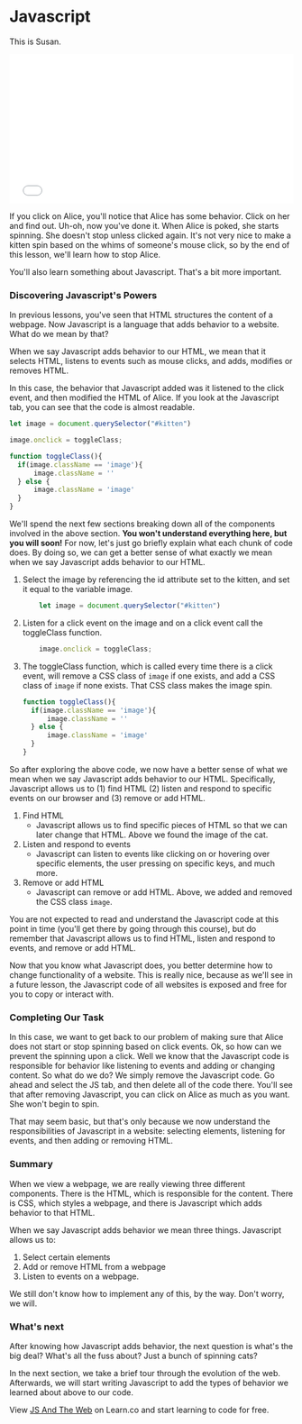 # Javascript

This is Susan.

<iframe height='265' scrolling='no' title='js and the web' src='//codepen.io/joemburgess/embed/bqayRX/?height=265&theme-id=0&default-tab=css,result&embed-version=2&editable=true' frameborder='no' allowtransparency='true' allowfullscreen='true' style='width: 100%;'>See the Pen <a href='http://codepen.io/joemburgess/pen/bqayRX/'>js and the web</a> by Joe Burgess (<a href='http://codepen.io/joemburgess'>@joemburgess</a>) on <a href='http://codepen.io'>CodePen</a>.
</iframe>

If you click on Alice, you'll notice that Alice has some behavior.  Click on her and find out.  Uh-oh, now you've done it.  When Alice is poked, she starts spinning.  She doesn't stop unless clicked again.  It's not very nice to make a kitten spin based on the whims of someone's mouse click, so by the end of this lesson, we'll learn how to stop Alice.  

You'll also learn something about Javascript. That's a bit more important. 

### Discovering Javascript's Powers

In previous lessons, you've seen that HTML structures the content of a webpage.  Now Javascript is a language that adds behavior to a website.  What do we mean by that?

When we say Javascript adds behavior to our HTML, we mean that it selects HTML, listens to events such as mouse clicks, and adds, modifies or removes HTML.  

In this case, the behavior that Javascript added was it listened to the click event, and then modified the HTML of Alice. If you look at the Javascript tab, you can see that the code is almost readable.  

```javascript 
let image = document.querySelector("#kitten")

image.onclick = toggleClass;

function toggleClass(){
  if(image.className == 'image'){
      image.className = ''
  } else {
      image.className = 'image'
  }
}
```

We'll spend the next few sections breaking down all of the components involved in the above section. **You won't understand everything here, but you will soon!** For now, let's just go briefly explain what each chunk of code does.  By doing so, we can get a better sense of what exactly we mean when we say Javascript adds behavior to our HTML.



1. Select the image by referencing the id attribute set to the kitten, and set it equal to the variable image.

	```javascript 
		let image = document.querySelector("#kitten")
	```

2. Listen for a click event on the image and on a click event call the toggleClass function.

	```javascript
		image.onclick = toggleClass;
	```
	
3. The toggleClass function, which is called every time there is a click event, will remove a CSS class of `image` if one exists, and add a CSS class of `image` if none exists.  That CSS class makes the image spin.

	```javascript
	function toggleClass(){
	  if(image.className == 'image'){
	      image.className = ''
	  } else {
	      image.className = 'image'
	  }
	}
	```

So after exploring the above code, we now have a better sense of what we mean when we say Javascript adds behavior to our HTML.  Specifically, Javascript allows us to (1) find HTML (2) listen and respond to specific events on our browser and (3) remove or add HTML.  

  1. Find HTML
	  - Javascript allows us to find specific pieces of HTML so that we can later change that HTML.  Above we found the image of the cat.
  2. Listen and respond to events
	  -  Javascript can listen to events like clicking on or hovering over specific elements, the user pressing on specific keys, and much more.  
  3. Remove or add HTML  
	  - Javascript can remove or add HTML.  Above, we added and removed the CSS class `image`.  

You are not expected to read and understand the Javascript code at this point in time (you'll get there by going through this course), but do remember that Javascript allows us to find HTML, listen and respond to events, and remove or add HTML.  

Now that you know what Javascript does, you better determine how to change functionality of a website.  This is really nice, because as we'll see in a future lesson, the Javascript code of all websites is exposed and free for you to copy or interact with.  

### Completing Our Task

In this case, we want to get back to our problem of making sure that Alice does not start or stop spinning based on click events.  Ok, so how can we prevent the spinning upon a click.  Well we know that the Javascript code is responsible for behavior like listening to events and adding or changing content.  So what do we do?  We simply remove the Javascript code. Go ahead and select the JS tab, and then delete all of the code there. You'll see that after removing Javascript, you can click on Alice as much as you want.  She won't begin to spin.  

That may seem basic, but that's only because we now understand the responsibilities of Javascript in a website: selecting elements, listening for events, and then adding or removing HTML.  

### Summary

When we view a webpage, we are really viewing three different components.  There is the HTML, which is responsible for the content.  There is CSS, which styles a webpage, and there is Javascript which adds behavior to that HTML.  

When we say Javascript adds behavior we mean three things.  Javascript allows us to:

1. Select certain elements
2. Add or remove HTML from a webpage
3. Listen to events on a webpage.

We still don't know how to implement any of this, by the way.  Don't worry, we will.

### What's next

After knowing how Javascript adds behavior, the next question is what's the big deal?  What's all the fuss about?  Just a bunch of spinning cats?

In the next section, we take a brief tour through the evolution of the web.  Afterwards, we will start writing Javascript to add the types of behavior we learned about above to our code.

<p class='util--hide'>View <a href='https://learn.co/lessons/js-and-the-web'>JS And The Web</a> on Learn.co and start learning to code for free.</p>
